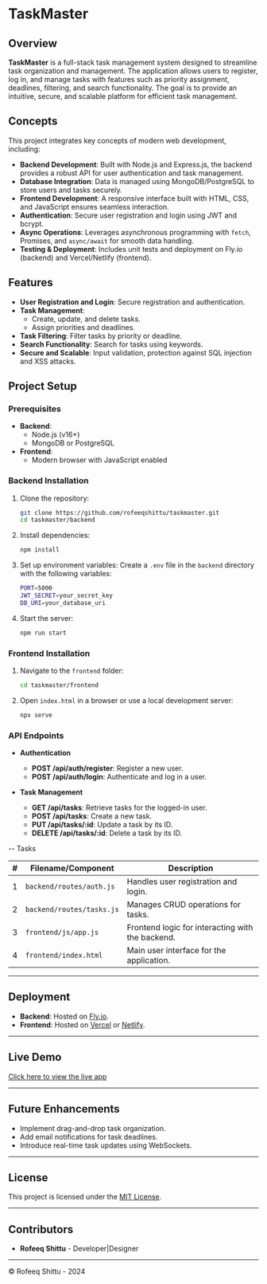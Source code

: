 # TaskMaster

## Overview

**TaskMaster** is a full-stack task management system designed to streamline task organization and management. The application allows users to register, log in, and manage tasks with features such as priority assignment, deadlines, filtering, and search functionality. The goal is to provide an intuitive, secure, and scalable platform for efficient task management.

## Concepts

This project integrates key concepts of modern web development, including:

- **Backend Development**: Built with Node.js and Express.js, the backend provides a robust API for user authentication and task management.
- **Database Integration**: Data is managed using MongoDB/PostgreSQL to store users and tasks securely.
- **Frontend Development**: A responsive interface built with HTML, CSS, and JavaScript ensures seamless interaction.
- **Authentication**: Secure user registration and login using JWT and bcrypt.
- **Async Operations**: Leverages asynchronous programming with `fetch`, Promises, and `async/await` for smooth data handling.
- **Testing & Deployment**: Includes unit tests and deployment on Fly.io (backend) and Vercel/Netlify (frontend).

## Features

- **User Registration and Login**: Secure registration and authentication.
- **Task Management**:
  - Create, update, and delete tasks.
  - Assign priorities and deadlines.
- **Task Filtering**: Filter tasks by priority or deadline.
- **Search Functionality**: Search for tasks using keywords.
- **Secure and Scalable**: Input validation, protection against SQL injection and XSS attacks.

## Project Setup

### Prerequisites

- **Backend**:
  - Node.js (v16+)
  - MongoDB or PostgreSQL
- **Frontend**:
  - Modern browser with JavaScript enabled

### Backend Installation

1. Clone the repository:
   ```bash
   git clone https://github.com/rofeeqshittu/taskmaster.git
   cd taskmaster/backend
    ```

2. Install dependencies:
    ```bash
    npm install
    ```

3. Set up environment variables: Create a `.env` file in the `backend` directory with the following variables:
    ```bash
    PORT=5000
    JWT_SECRET=your_secret_key
    DB_URI=your_database_uri
    ```

4. Start the server:
    ```bash
    npm run start
    ```

### Frontend Installation

1. Navigate to the `frontend` folder:
    ```bash
    cd taskmaster/frontend
    ```

2. Open `index.html` in a browser or use a local development server:
    ```bash
    npx serve
    ```

### API Endpoints
- **Authentication**
    - **POST /api/auth/register**: Register a new user.
    - **POST /api/auth/login**: Authenticate and log in a user.

- **Task Management**
    - **GET /api/tasks**: Retrieve tasks for the logged-in user.
    - **POST /api/tasks**: Create a new task.
    - **PUT /api/tasks/:id**: Update a task by its ID.
    - **DELETE /api/tasks/:id**: Delete a task by its ID.
 
-- Tasks

| #   | Filename/Component              | Description                             |
| --- | -------------------------------- | --------------------------------------- |
| 1   | `backend/routes/auth.js`        | Handles user registration and login.    |
| 2   | `backend/routes/tasks.js`       | Manages CRUD operations for tasks.      |
| 3   | `frontend/js/app.js`            | Frontend logic for interacting with the backend. |
| 4   | `frontend/index.html`           | Main user interface for the application.|

---

## Deployment

- **Backend**: Hosted on [Fly.io](https://fly.io/).
- **Frontend**: Hosted on [Vercel](https://vercel.com/) or [Netlify](https://www.netlify.com/).

---

## Live Demo

[Click here to view the live app](https://your-app-link.com)

---

## Future Enhancements

- Implement drag-and-drop task organization.
- Add email notifications for task deadlines.
- Introduce real-time task updates using WebSockets.

---

## License

This project is licensed under the [MIT License](LICENSE).

---

## Contributors

- **Rofeeq Shittu** - Developer|Designer

---
© Rofeeq Shittu - 2024
